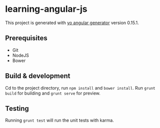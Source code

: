 # learning-angular-js

This project is generated with [yo angular generator](https://github.com/yeoman/generator-angular)
version 0.15.1.

## Prerequisites

* Git
* NodeJS
* Bower

## Build & development

Cd to the project directory, run `npm install` and `bower install`.
Run `grunt build` for building and `grunt serve` for preview.

## Testing

Running `grunt test` will run the unit tests with karma.

